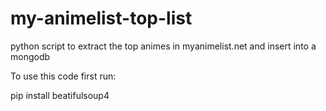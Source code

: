 # my-animelist-top-list
python script to extract the top animes in myanimelist.net and insert into a mongodb

To use this code first run:

pip install beatifulsoup4
